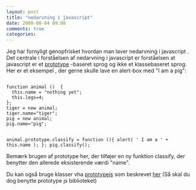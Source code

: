 ```yaml
---
layout: post
title: "nedarvning i javascript"
date: 2008-08-04 09:08
comments: true 
categories: 
---
```

Jeg har fornyligt genopfrisket hvordan man laver nedarvning i javascript .  Det centrale i forståelsen af nedarvning i javascript er forståelsen at javascript er et <a href="http://www.javascriptkit.com/javatutors/proto.shtml">prototype</a> -baseret sprog og ikke et klassebaseret sprog.  Her er et eksempel , der gerne skulle lave en alert-box med "I am a pig":

<code lang="javascript">
function animal ()  {
  this.name = "nothing yet";
  this.legs=4;
};
tiger = new animal;
tiger.name="tiger";
pig = new animal;
pig.name="pig";

animal.prototype.classify = function (){
  alert( ' I am a ' + this.name );
};
pig.classify();
</code>

Bemærk brugen af prototype her, der tilføjer en ny funktion classify, der benytter den allerede eksisterende værdi "name".

Du kan også bruge klasser vha <a href="http://prototypejs.org" title="prototypejs">prototypejs</a> som  beskrevet <a href="http://www.hinnerup.net/2008/04/11/javascript_classes/" title="javascript klasser">her</a> (Så skal du dog benytte prototype js biblioteket)